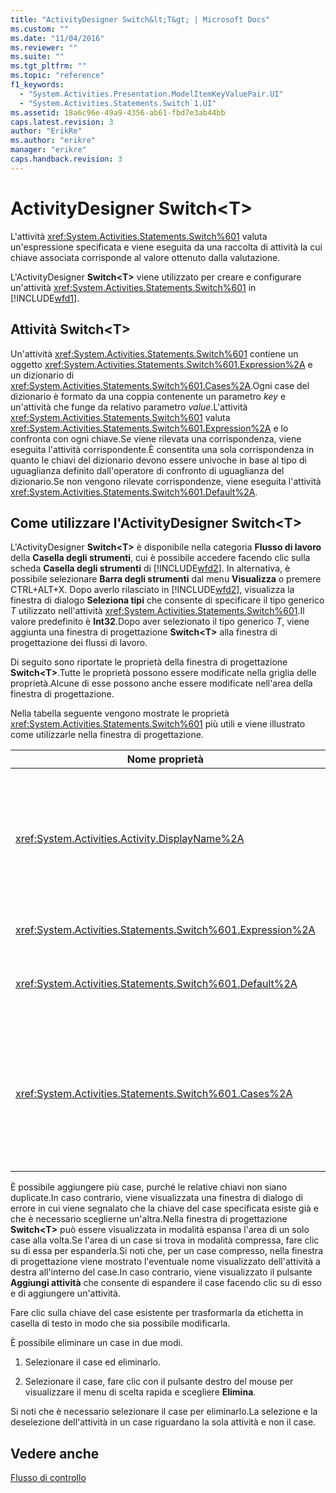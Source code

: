 ```yaml
---
title: "ActivityDesigner Switch&lt;T&gt; | Microsoft Docs"
ms.custom: ""
ms.date: "11/04/2016"
ms.reviewer: ""
ms.suite: ""
ms.tgt_pltfrm: ""
ms.topic: "reference"
f1_keywords: 
  - "System.Activities.Presentation.ModelItemKeyValuePair.UI"
  - "System.Activities.Statements.Switch`1.UI"
ms.assetid: 18a6c96e-49a9-4356-ab61-fbd7e3ab44bb
caps.latest.revision: 3
author: "ErikRe"
ms.author: "erikre"
manager: "erikre"
caps.handback.revision: 3
---
```

# ActivityDesigner Switch&lt;T&gt;
L'attività <xref:System.Activities.Statements.Switch%601> valuta un'espressione specificata e viene eseguita da una raccolta di attività la cui chiave associata corrisponde al valore ottenuto dalla valutazione.  
  
 L'ActivityDesigner **Switch\<T\>** viene utilizzato per creare e configurare un'attività <xref:System.Activities.Statements.Switch%601> in [!INCLUDE[wfd1](../workflow-designer/includes/wfd1_md.md)].  
  
## Attività Switch\<T\>  
 Un'attività <xref:System.Activities.Statements.Switch%601> contiene un oggetto <xref:System.Activities.Statements.Switch%601.Expression%2A> e un dizionario di <xref:System.Activities.Statements.Switch%601.Cases%2A>.Ogni case del dizionario è formato da una coppia contenente un parametro *key* e un'attività che funge da relativo parametro *value*.L'attività <xref:System.Activities.Statements.Switch%601> valuta <xref:System.Activities.Statements.Switch%601.Expression%2A> e lo confronta con ogni chiave.Se viene rilevata una corrispondenza, viene eseguita l'attività corrispondente.È consentita una sola corrispondenza in quanto le chiavi del dizionario devono essere univoche in base al tipo di uguaglianza definito dall'operatore di confronto di uguaglianza del dizionario.Se non vengono rilevate corrispondenze, viene eseguita l'attività <xref:System.Activities.Statements.Switch%601.Default%2A>.  
  
## Come utilizzare l'ActivityDesigner Switch\<T\>  
 L'ActivityDesigner **Switch\<T\>** è disponibile nella categoria **Flusso di lavoro** della **Casella degli strumenti**, cui è possibile accedere facendo clic sulla scheda **Casella degli strumenti** di [!INCLUDE[wfd2](../workflow-designer/includes/wfd2_md.md)]. In alternativa, è possibile selezionare **Barra degli strumenti** dal menu **Visualizza** o premere CTRL\+ALT\+X. Dopo averlo rilasciato in [!INCLUDE[wfd2](../workflow-designer/includes/wfd2_md.md)], visualizza la finestra di dialogo **Seleziona tipi** che consente di specificare il tipo generico *T* utilizzato nell'attività <xref:System.Activities.Statements.Switch%601>.Il valore predefinito è **Int32**.Dopo aver selezionato il tipo generico *T*, viene aggiunta una finestra di progettazione **Switch\<T\>** alla finestra di progettazione dei flussi di lavoro.  
  
 Di seguito sono riportate le proprietà della finestra di progettazione **Switch\<T\>**.Tutte le proprietà possono essere modificate nella griglia delle proprietà.Alcune di esse possono anche essere modificate nell'area della finestra di progettazione.  
  
 Nella tabella seguente vengono mostrate le proprietà <xref:System.Activities.Statements.Switch%601> più utili e viene illustrato come utilizzarle nella finestra di progettazione.  
  
|Nome proprietà|Obbligatoria|Utilizzo|  
|--------------------|------------------|--------------|  
|<xref:System.Activities.Activity.DisplayName%2A>|False|Specifica il nome descrittivo dell'ActivityDesigner <xref:System.Activities.Statements.Switch%601>.Il valore predefinito è Switch\<Int32\>.Il valore può essere modificato nella finestra **Proprietà** o direttamente nell'intestazione della finestra di progettazione.<br /><br /> Sebbene la proprietà <xref:System.Activities.Activity.DisplayName%2A> non sia obbligatoria, se ne consiglia l'utilizzo.|  
|<xref:System.Activities.Statements.Switch%601.Expression%2A>|True|Specifica l'espressione utilizzata per confrontare le chiavi presenti nella raccolta di case al fine da identificare il case da eseguire.|  
|<xref:System.Activities.Statements.Switch%601.Default%2A>||Se non vengono rilevate corrispondenze, specifica l'attività eseguita.Fare clic sul pulsante **Aggiungi attività** nella finestra di progettazione per aprire la casella **Predefinita** in cui è possibile rilasciare l'attività.|  
|<xref:System.Activities.Statements.Switch%601.Cases%2A>||Specifica i case da valutare.Per aggiungere un case, fare clic sul pulsante **Aggiungi nuovo case** nella parte inferiore della finestra di progettazione **Switch\<T\>**.Il pulsante diventa una casella di testo o una casella combinata se il tipo generico selezionato durante l'aggiunta di Switch\<T\> è String o Enum.Dopo aver aggiunto una chiave alla casella **Valore case**, l'area del case si espande ed è possibile rilasciare un'attività nella posizione del testo di suggerimento "Rilasciare l'attività" per definire la logica di esecuzione del case.|  
  
 È possibile aggiungere più case, purché le relative chiavi non siano duplicate.In caso contrario, viene visualizzata una finestra di dialogo di errore in cui viene segnalato che la chiave del case specificata esiste già e che è necessario sceglierne un'altra.Nella finestra di progettazione **Switch\<T\>** può essere visualizzata in modalità espansa l'area di un solo case alla volta.Se l'area di un case si trova in modalità compressa, fare clic su di essa per espanderla.Si noti che, per un case compresso, nella finestra di progettazione viene mostrato l'eventuale nome visualizzato dell'attività a destra all'interno del case.In caso contrario, viene visualizzato il pulsante **Aggiungi attività** che consente di espandere il case facendo clic su di esso e di aggiungere un'attività.  
  
 Fare clic sulla chiave del case esistente per trasformarla da etichetta in casella di testo in modo che sia possibile modificarla.  
  
 È possibile eliminare un case in due modi.  
  
1.  Selezionare il case ed eliminarlo.  
  
2.  Selezionare il case, fare clic con il pulsante destro del mouse per visualizzare il menu di scelta rapida e scegliere **Elimina**.  
  
 Si noti che è necessario selezionare il case per eliminarlo.La selezione e la deselezione dell'attività in un case riguardano la sola attività e non il case.  
  
## Vedere anche  
 [Flusso di controllo](../workflow-designer/control-flow-activity-designers.md)